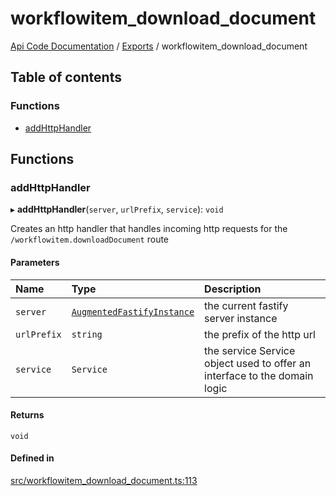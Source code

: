 # workflowitem\_download\_document
 
[Api Code Documentation](../README.md) / [Exports](../modules.md) / workflowitem\_download\_document

## Table of contents

### Functions

- [addHttpHandler](workflowitem_download_document.md#addhttphandler)

## Functions

### addHttpHandler

▸ **addHttpHandler**(`server`, `urlPrefix`, `service`): `void`

Creates an http handler that handles incoming http requests for the `/workflowitem.downloadDocument` route

#### Parameters

| Name | Type | Description |
| :------ | :------ | :------ |
| `server` | [`AugmentedFastifyInstance`](../interfaces/types.AugmentedFastifyInstance.md) | the current fastify server instance |
| `urlPrefix` | `string` | the prefix of the http url |
| `service` | `Service` | the service Service object used to offer an interface to the domain logic |

#### Returns

`void`

#### Defined in

[src/workflowitem_download_document.ts:113](https://github.com/openkfw/TruBudget/blob/95e6f8a/api/src/workflowitem_download_document.ts#L113)
